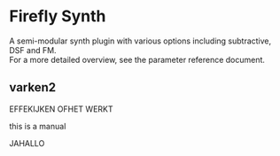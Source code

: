# Firefly Synth

A semi-modular synth plugin with various options including subtractive, DSF and FM.<br/>
For a more detailed overview, see the parameter reference document.

## varken2

EFFEKIJKEN OFHET WERKT

this is a manual

JAHALLO